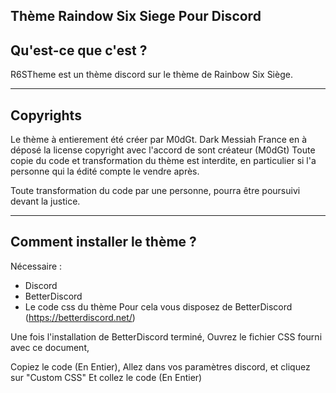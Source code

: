 Thème Raindow Six Siege Pour Discord
--------------------------
Qu'est-ce que c'est ? 
--------------------------

R6STheme est un thème discord sur le thème de Rainbow Six Siège.

--------------------------
Copyrights
--------------------------
Le thème à entierement été créer par M0dGt.
Dark Messiah France en à déposé la license copyright avec l'accord de sont créateur (M0dGt)
Toute copie du code et transformation du thème est interdite, en particulier si l'a personne qui la édité compte le vendre après.

Toute transformation du code par une personne, pourra être poursuivi devant la justice.

--------------------------
Comment installer le thème ? 
--------------------------
Nécessaire :
 - Discord
 - BetterDiscord
 - Le code css du thème
Pour cela vous disposez de BetterDiscord (https://betterdiscord.net/)

Une fois l'installation de BetterDiscord terminé,
Ouvrez le fichier CSS fourni avec ce document,

Copiez le code (En Entier),
Allez dans vos paramètres discord, et cliquez sur "Custom CSS"
Et collez le code (En Entier)
